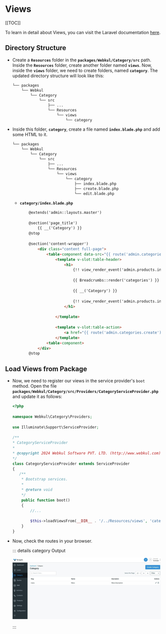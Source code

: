 # Views

[[TOC]]

To learn in detail about Views, you can visit the Laravel documentation [here](https://laravel.com/docs/10.x/views).

## Directory Structure

- Create a **`Resources`** folder in the **`packages/Webkul/Category/src`** path. Inside the **`Resources`** folder, create another folder named **`views`**. Now, inside the **`views`** folder, we need to create folders, named **`category`**. The updated directory structure will look like this:

  ```
  └── packages
      └── Webkul
          └── Category
              └── src
                  ├── ...
                  └── Resources
                      └── views
                          └── category
  ```

- Inside this folder, **`category`**, create a file named **`index.blade.php`** and add some HTML to it.

  ```
  └── packages
      └── Webkul
          └── Category
              └── src
                  ├── ...
                  └── Resources
                      └── views
                          └── category
                              ├── index.blade.php
                              ├── create.blade.php
                              └── edit.blade.php
  ```

  - **`category/index.blade.php`**

    ```html
        @extends('admin::layouts.master')

        @section('page_title')
            {{ __('Category') }}
        @stop

        @section('content-wrapper')
            <div class="content full-page">
                <table-component data-src="{{ route('admin.categories.index') }}">
                    <template v-slot:table-header>
                        <h1>
                            {!! view_render_event('admin.products.index.header.before') !!}

                            {{ Breadcrumbs::render('categories') }}

                            {{ __('Category') }}

                            {!! view_render_event('admin.products.index.header.after') !!}
                        </h1>

                    </template>

                    <template v-slot:table-action>
                        <a href="{{ route('admin.categories.create') }}" class="btn btn-md btn-primary">{{ __('Create Category') }}</a>
                    </template>
                <table-component>
            </div>
        @stop
    ```
## Load Views from Package

- Now, we need to register our views in the service provider's `boot` method. Open the file **`packages/Webkul/Category/src/Providers/CategoryServiceProvider.php`** and update it as follows:

  ```php
  <?php

  namespace Webkul\Category\Providers;

  use Illuminate\Support\ServiceProvider;

  /**
  * CategoryServiceProvider
  *
  * @copyright 2024 Webkul Software PVT. LTD. (http://www.webkul.com)
  */
  class CategoryServiceProvider extends ServiceProvider
  {
     /**
      * Bootstrap services.
      *
      * @return void
      */
      public function boot()
      {
          //... 

          $this->loadViewsFrom(__DIR__ . '/../Resources/views', 'category');
      }
  }
  ```

- Now, check the routes in your browser.

  ::: details category Output

  ![Admin Browser Output](../../assets/images/package-development/category-package-output.png)

  :::
